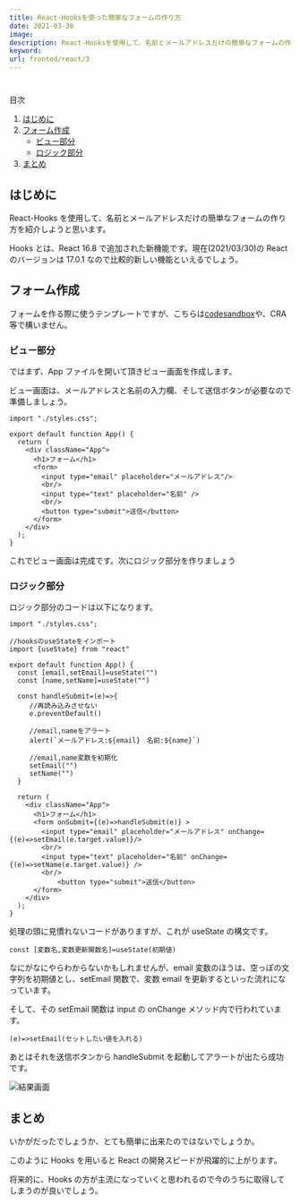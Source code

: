 ```yaml
---
title: React-Hooksを使った簡単なフォームの作り方
date: 2021-03-30
image:
description: React-Hooksを使用して、名前とメールアドレスだけの簡単なフォームの作り方を紹介しようと思います。Hooksとは、React 16.8 で追加された新機能です。現在(2021/03/30)のReactのバージョンは17.0.1なので比較的新しい機能といえるでしょう。
keyword:
url: fronted/react/3
---
```


#

<div>
   <p>目次</p>
   <ol>
      <li>
         <a href="#1">はじめに</a>
      </li>
      <li>
         <a href="#2">フォーム作成</a>
         <ul>
            <li>
              <a href="#2-1">ビュー部分</a>
            </li>
			            <li>
              <a href="#2-2">ロジック部分</a>
            </li>
         </ul>
      </li>
      <li>
        <a href="#3">まとめ</a>
      </li>
   </ol>
</div>

<h2 id="1">はじめに</h2>

React-Hooks を使用して、名前とメールアドレスだけの簡単なフォームの作り方を紹介しようと思います。

Hooks とは、React 16.8 で追加された新機能です。現在(2021/03/30)の React のバージョンは 17.0.1 なので比較的新しい機能といえるでしょう。

<h2 id="2">フォーム作成</h2>

フォームを作る際に使うテンプレートですが、こちらは[codesandbox](https://codesandbox.io/)や、CRA 等で構いません。

<h3 id="2-1">ビュー部分</h3>

ではまず、App ファイルを開いて頂きビュー画面を作成します。

ビュー画面は、メールアドレスと名前の入力欄、そして送信ボタンが必要なので準備しましょう。

```
import "./styles.css";

export default function App() {
  return (
    <div className="App">
      <h1>フォーム</h1>
      <form>
        <input type="email" placeholder="メールアドレス"/>
        <br/>
        <input type="text" placeholder="名前" />
		<br/>
		<button type="submit">送信</button>
      </form>
    </div>
  );
}
```

これでビュー画面は完成です。次にロジック部分を作りましょう

<h3 id="2-2">ロジック部分</h3>

ロジック部分のコードは以下になります。

```
import "./styles.css";

//hooksのuseStateをインポート
import {useState} from "react"

export default function App() {
  const [email,setEmail]=useState("")
  const [name,setName]=useState("")

  const handleSubmit=(e)=>{
	 //再読み込みさせない
     e.preventDefault()

	 //email,nameをアラート
     alert(`メールアドレス:${email}　名前:${name}`)

	 //email,name変数を初期化
     setEmail("")
     setName("")
  }

  return (
    <div className="App">
      <h1>フォーム</h1>
      <form onSubmit={(e)=>handleSubmit(e)} >
        <input type="email" placeholder="メールアドレス" onChange={(e)=>setEmail(e.target.value)}/>
        <br/>
        <input type="text" placeholder="名前" onChange={(e)=>setName(e.target.value)} />
        <br/>
		    <button type="submit">送信</button>
      </form>
    </div>
  );
}

```

処理の頭に見慣れないコードがありますが、これが useState の構文です。

```
const [変数名,変数更新関数名]=useState(初期値)
```

なにがなにやらわからないかもしれませんが、email 変数のほうは、空っぽの文字列を初期値とし、setEmail 関数で、変数 email を更新するといった流れになっています。

そして、その setEmail 関数は input の onChange メソッド内で行われています。

```
(e)=>setEmail(セットしたい値を入れる)
```

あとはそれを送信ボタンから handleSubmit を起動してアラートが出たら成功です。

![結果画面](/images/posts/フロントエンド/React/3/result.png)

<h2 id="3">まとめ</h2>

いかがだったでしょうか、とても簡単に出来たのではないでしょうか。

このように Hooks を用いると React の開発スピードが飛躍的に上がります。

将来的に、Hooks の方が主流になっていくと思われるので今のうちに取得してしまうのが良いでしょう。
